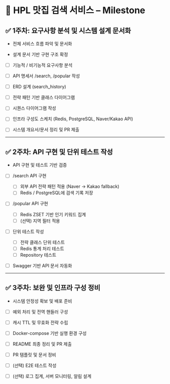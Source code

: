 # 📍 HPL 맛집 검색 서비스 – Milestone

## ✅ 1주차: 요구사항 분석 및 시스템 설계 문서화

* 전체 서비스 흐름 파악 및 문서화

* 설계 문서 기반 구현 구조 확정

* [ ] 기능적 / 비기능적 요구사항 분석

* [ ] API 명세서 /search, /popular 작성

* [ ] ERD 설계 (search\_history)

* [ ] 전략 패턴 기반 클래스 다이어그램

* [ ] 시퀀스 다이어그램 작성

* [ ] 인프라 구성도 스케치 (Redis, PostgreSQL, Naver/Kakao API)

* [ ] 시스템 개요서/문서 정리 및 PR 제출

---

## ✅ 2주차: API 구현 및 단위 테스트 작성

* API 구현 및 테스트 기반 검증

* [ ] /search API 구현

    * [ ] 외부 API 전략 패턴 적용 (Naver → Kakao fallback)
    * [ ] Redis / PostgreSQL에 검색 기록 저장

* [ ] /popular API 구현

    * [ ] Redis ZSET 기반 인기 키워드 집계
    * [ ] (선택) 지역 필터 적용

* [ ] 단위 테스트 작성

    * [ ] 전략 클래스 단위 테스트
    * [ ] Redis 통계 처리 테스트
    * [ ] Repository 테스트

* [ ] Swagger 기반 API 문서 자동화

---

## ✅ 3주차: 보완 및 인프라 구성 정비

* 시스템 안정성 확보 및 배포 준비

* [ ] 예외 처리 및 전역 핸들러 구성

* [ ] 캐시 TTL 및 무효화 전략 수립

* [ ] Docker-compose 기반 실행 환경 구성

* [ ] README 최종 정리 및 PR 제출

* [ ] PR 템플릿 및 문서 정비

* [ ] (선택) E2E 테스트 작성

* [ ] (선택) 로그 집계, 서버 모니터링, 알림 설계
